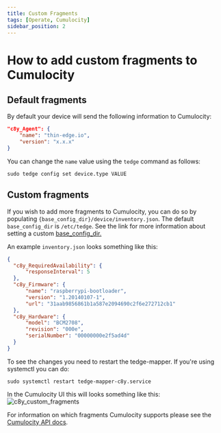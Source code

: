 ```yaml
---
title: Custom Fragments
tags: [Operate, Cumulocity]
sidebar_position: 2
---
```


# How to add custom fragments to Cumulocity

## Default fragments

By default your device will send the following information to Cumulocity:

```json
"c8y_Agent": {
    "name": "thin-edge.io",
    "version": "x.x.x"
}
```

You can change the `name` value using the `tedge` command as follows:

```shell
sudo tedge config set device.type VALUE
```

## Custom fragments

If you wish to add more fragments to Cumulocity, you can do so by populating `{base_config_dir}/device/inventory.json`.
The default `base_config_dir` is `/etc/tedge`.
See the link for more information about setting a custom [base_config_dir.](../../references/thin-edge-config-files.md)

An example `inventory.json` looks something like this:

```json
{
  "c8y_RequiredAvailability": {
      "responseInterval": 5
  },
  "c8y_Firmware": {
      "name": "raspberrypi-bootloader",
      "version": "1.20140107-1",
      "url": "31aab9856861b1a587e2094690c2f6e272712cb1"
  },
  "c8y_Hardware": {
      "model": "BCM2708",
      "revision": "000e",
      "serialNumber": "00000000e2f5ad4d"
  }
}
```

To see the changes you need to restart the tedge-mapper.
If you're using systemctl you can do: 

```shell
sudo systemctl restart tedge-mapper-c8y.service
```

In the Cumulocity UI this will looks something like this:
![c8y\_custom\_fragments](../../images/c8y_custom_fragments.png)

For information on which fragments Cumulocity supports please see the
[Cumulocity API docs](https://cumulocity.com/guides/10.6.6/reference/device-management/).
